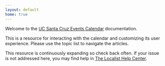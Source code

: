 ```yaml
---
layout: default
home: true
---
```


Welcome to the [UC Santa Cruz Events Calendar](https://calendar.ucsc.edu/) documentation.

This is a resource for interacting with the calendar and customizing its user experience. Please use the topic list to navigate the articles.

This resource is continuously expanding so check back often. If your issue is not addressed here, you may find help in [The Localist Help Center](https://help.concept3d.com/hc/en-us/categories/11686644923155-Localist-Events).
